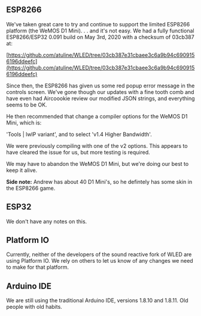## ESP8266
We've taken great care to try and continue to support the limited ESP8266 platform (the WeMOS D1 Mini). . . and it's not easy. We had a fully functional ESP8266/ESP32 0.091 build on May 3rd, 2020 with a checksum of 03cb387 at:

[https://github.com/atuline/WLED/tree/03cb387e31cbaee3c6a9b94c6909156196ddeefc](https://github.com/atuline/WLED/tree/03cb387e31cbaee3c6a9b94c6909156196ddeefc)

Since then, the ESP8266 has given us some red popup error message in the controls screen. We've gone though our updates with a fine tooth comb and have even had Aircoookie review our modified JSON strings, and everything seems to be OK.

He then recommended that change a compiler options for the WeMOS D1 Mini, which is:

'Tools | lwIP variant', and to select 'v1.4 Higher Bandwidth'.

We were previously compiling with one of the v2 options. This appears to have cleared the issue for us, but more testing is required.

We may have to abandon the WeMOS D1 Mini, but we're doing our best to keep it alive.


**Side note:** Andrew has about 40 D1 Mini's, so he defintely has some skin in the ESP8266 game.

## ESP32
We don't have any notes on this.

## Platform IO
Currently, neither of the developers of the sound reactive fork of WLED are using Platform IO. We rely on others to let us know of any changes we need to make for that platform.

## Arduino IDE
We are still using the traditional Arduino IDE, versions 1.8.10 and 1.8.11. Old people with old habits.

